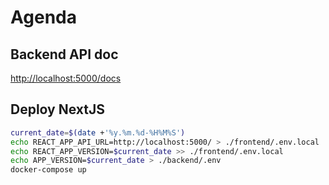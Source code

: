 # Agenda

## Backend API doc

[http://localhost:5000/docs](http://localhost:5000/docs)

## Deploy NextJS

```sh
current_date=$(date +'%y.%m.%d-%H%M%S')
echo REACT_APP_API_URL=http://localhost:5000/ > ./frontend/.env.local
echo REACT_APP_VERSION=$current_date >> ./frontend/.env.local
echo APP_VERSION=$current_date > ./backend/.env
docker-compose up
```

